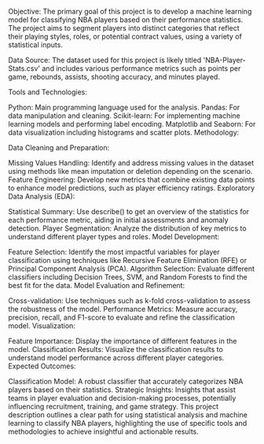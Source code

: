 Objective:
The primary goal of this project is to develop a machine learning model for classifying NBA players based on their performance statistics. The project aims to segment players into distinct categories that reflect their playing styles, roles, or potential contract values, using a variety of statistical inputs.

Data Source:
The dataset used for this project is likely titled 'NBA-Player-Stats.csv' and includes various performance metrics such as points per game, rebounds, assists, shooting accuracy, and minutes played.

Tools and Technologies:

Python: Main programming language used for the analysis.
Pandas: For data manipulation and cleaning.
Scikit-learn: For implementing machine learning models and performing label encoding.
Matplotlib and Seaborn: For data visualization including histograms and scatter plots.
Methodology:

Data Cleaning and Preparation:

Missing Values Handling: Identify and address missing values in the dataset using methods like mean imputation or deletion depending on the scenario.
Feature Engineering: Develop new metrics that combine existing data points to enhance model predictions, such as player efficiency ratings.
Exploratory Data Analysis (EDA):

Statistical Summary: Use describe() to get an overview of the statistics for each performance metric, aiding in initial assessments and anomaly detection.
Player Segmentation: Analyze the distribution of key metrics to understand different player types and roles.
Model Development:

Feature Selection: Identify the most impactful variables for player classification using techniques like Recursive Feature Elimination (RFE) or Principal Component Analysis (PCA).
Algorithm Selection: Evaluate different classifiers including Decision Trees, SVM, and Random Forests to find the best fit for the data.
Model Evaluation and Refinement:

Cross-validation: Use techniques such as k-fold cross-validation to assess the robustness of the model.
Performance Metrics: Measure accuracy, precision, recall, and F1-score to evaluate and refine the classification model.
Visualization:

Feature Importance: Display the importance of different features in the model.
Classification Results: Visualize the classification results to understand model performance across different player categories.
Expected Outcomes:

Classification Model: A robust classifier that accurately categorizes NBA players based on their statistics.
Strategic Insights: Insights that assist teams in player evaluation and decision-making processes, potentially influencing recruitment, training, and game strategy.
This project description outlines a clear path for using statistical analysis and machine learning to classify NBA players, highlighting the use of specific tools and methodologies to achieve insightful and actionable results.
